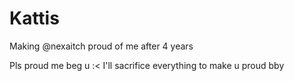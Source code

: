 # Kattis
Making @nexaitch proud of me after 4 years


Pls proud me beg u :<
I'll sacrifice everything to make u proud bby
